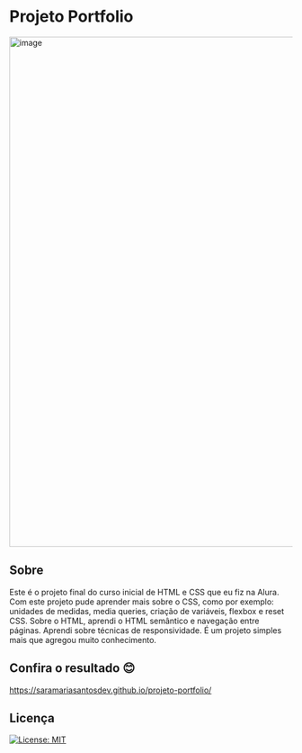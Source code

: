# Projeto Portfolio
<img width="1895" height="906" alt="image" src="https://github.com/user-attachments/assets/894c8e53-e0fc-4c6f-bb71-863f66b43d75" />

## Sobre
Este é o projeto final do curso inicial de HTML e CSS que eu fiz na Alura. Com este projeto pude aprender mais sobre o CSS, como por exemplo: unidades de medidas, media queries, criação de variáveis, flexbox e reset CSS. Sobre o HTML, aprendi o HTML semântico e navegação entre páginas. Aprendi sobre técnicas de responsividade. É um projeto simples mais que agregou muito conhecimento. 

## Confira o resultado 😊 
https://saramariasantosdev.github.io/projeto-portfolio/

## Licença
[![License: MIT](https://img.shields.io/badge/License-MIT-yellow.svg)](https://opensource.org/licenses/MIT)

